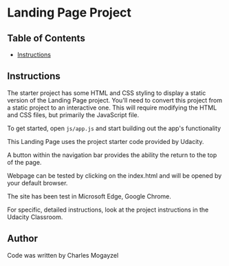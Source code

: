 # Landing Page Project

## Table of Contents

* [Instructions](#instructions)

## Instructions

The starter project has some HTML and CSS styling to display a static version of the Landing Page project. You'll need to convert this project from a static project to an interactive one. This will require modifying the HTML and CSS files, but primarily the JavaScript file.

To get started, open `js/app.js` and start building out the app's functionality

This Landing Page uses the project starter code provided by Udacity.

A button within the navigation bar provides the ability the return to the top of the page.

Webpage can be tested by clicking on the index.html and will be opened by your default browser. 

The site has been test in Microsoft Edge, Google Chrome.

For specific, detailed instructions, look at the project instructions in the Udacity Classroom.

## Author
Code was written by Charles Mogayzel
